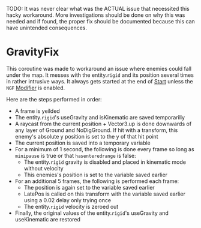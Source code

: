 TODO: It was never clear what was the ACTUAL issue that necessited this hacky workaround. More investigations should be done on why this was needed and if found, the proper fix should be documented because this can have unintended consequences.

# GravityFix
This coroutine was made to workaround an issue where enemies could fall under the map. It messes with the entity.`rigid` and its position several times in rather intrusive ways. It always gets started at the end of [Start](Start.md) unless the `NGF` [Modifier](../../EntityControl/Modifiers.md) is enabled.

Here are the steps performed in order:
- A frame is yeilded
- The entity.`rigid`'s useGravity and isKinematic are saved temporarilly
- A raycast from the current position + Vector3.up is done downwards of any layer of Ground and NoDigGround. If hit with a transform, this enemy's absolute y position is set to the y of that hit point
- The current position is saved into a temporary variable
- For a minimum of 1 second, the following is done every frame so long as `minipause` is true or that `hasenteredrange` is false:
  - The entity.`rigid` gravity is disabled and placed in kinematic mode without velocity
  - This enemies's position is set to the variable saved earlier
- For an additional 5 frames, the following is performed each frame:
  - The position is again set to the variable saved earlier
  - LatePos is called on this transform with the variable saved earlier using a 0.02 delay only trying once
  - The entity.`rigid` velocity is zeroed out
- Finally, the original values of the entity.`rigid`'s useGravity and useKinematic are restored
